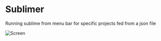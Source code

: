 Sublimer
=============

Running sublime from menu bar for specific projects fed from a json file

![Screen](https://dl.dropboxusercontent.com/u/2001692/ImagesShelf/Submiler/Screenshot%202014-12-07%2013.51.28.png)
